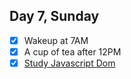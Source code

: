 ## Day 7, Sunday

- [x] Wakeup at 7AM
- [x] A cup of tea after 12PM
- [x] [Study Javascript Dom](https://yezzi.tistory.com/32)
